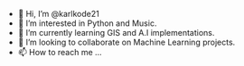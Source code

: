 - 👋 Hi, I’m @karlkode21
- 👀 I’m interested in Python and Music.
- 🌱 I’m currently learning GIS and A.I implementations.
- 💞️ I’m looking to collaborate on Machine Learning projects.
- 📫 How to reach me ...

<!---
karlkode21/karlkode21 is a ✨ special ✨ repository because its `README.md` (this file) appears on your GitHub profile.
You can click the Preview link to take a look at your changes.
--->
